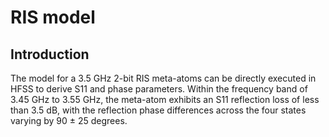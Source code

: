 # RIS model

## Introduction

The model for a 3.5 GHz 2-bit RIS meta-atoms can be directly executed in HFSS to derive S11 and phase parameters. Within the frequency band of 3.45 GHz to 3.55 GHz, the meta-atom exhibits an S11 reflection loss of less than 3.5 dB, with the reflection phase differences across the four states varying by 90 ± 25 degrees.
